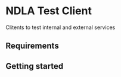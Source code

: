 # NDLA Test Client

Clitents to test internal and external services

## Requirements

## Getting started


